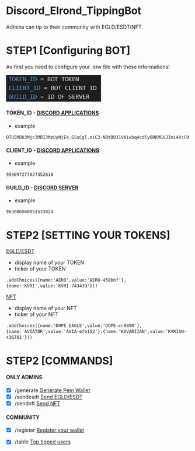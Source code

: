 # Discord_Elrond_TippingBot
Admins can tip to their community with EGLD/ESDT/NFT.


# STEP1  [Configuring BOT]
As first you need to configure your .env file with these informations!

![env](https://github.com/ReneDuris/Discord_Elrond_TippingBot/blob/main/png/.env.png?raw=true ".env FILE")
#### TOKEN_ID - [DISCORD APPLICATIONS](https://discord.com/developers/applications)
- example
```
OTU5MDk3Mjc3MDI3MzUyNjE4.G5sCgl.ziC3-NBtDDJ1VKixbq4cdlyORKMSVJImi4VcC0
```

#### CLIENT_ID - [DISCORD APPLICATIONS](https://discord.com/developers/applications)
- example
```
959097277027352618
```
#### GUILD_ID - [DISCORD SERVER](https://discord.com/)
- example
```
963086560851533824
```

# STEP2  [SETTING YOUR TOKENS]
[EGLD/ESDT](https://github.com/ReneDuris/Discord_Elrond_TippingBot/blob/main/src/commands/sendTip.js#L14)
- display name of your TOKEN
- ticker of your TOKEN
```
.addChoices({name:'AERO',value:'AERO-458bbf'}, {name:'KVRI',value:'KVRI-743439'}))

```
[NFT](https://github.com/ReneDuris/Discord_Elrond_TippingBot/blob/main/src/commands/sendNFT.js#L14)
- display name of your NFT
- ticker of your NFT
```
.addChoices({name:'DOPE EAGLE',value:'DOPE-cc0890'},{name:'AVIATOR',value:'AVIA-efb152'},{name:'KAVARIIAN',value:'KVRIAN-436761'}))

```

# STEP2  [COMMANDS]
<!-- COMMANDS -->
#### ONLY ADMINS
- [x] /generate [Generate Pem Wallet](https://github.com/ReneDuris/Discord_Elrond_TippingBot/blob/main/png/generate_pem.png)
- [x] /sendesdt [Send EGLD/ESDT](https://github.com/ReneDuris/Discord_Elrond_TippingBot/blob/main/png/send_esdt.png)
- [x] /sendnft [Send NFT](https://github.com/ReneDuris/Discord_Elrond_TippingBot/blob/main/png/send_nft.png)
#### COMMUNITY
- [x] /register [Register your wallet](https://github.com/ReneDuris/Discord_Elrond_TippingBot/blob/main/png/register.png)
- [x] /table [Top tipped users](https://github.com/ReneDuris/Discord_Elrond_TippingBot/blob/main/png/table.png)
 

